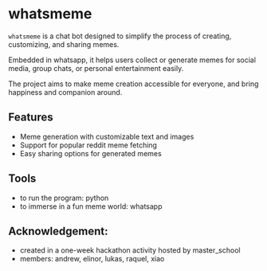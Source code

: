 # whatsmeme

`whatsmeme` is a chat bot designed to simplify the process of creating, customizing, and sharing memes. 

Embedded in whatsapp, it helps users collect or generate memes for social media, group chats, or personal entertainment easily. 

The project aims to make meme creation accessible for everyone, and bring happiness and companion around.

## Features

- Meme generation with customizable text and images
- Support for popular reddit meme fetching
- Easy sharing options for generated memes

## Tools

- to run the program: python
- to immerse in a fun meme world: whatsapp

## Acknowledgement:
- created in a one-week hackathon activity hosted by master_school
- members: andrew, elinor, lukas, raquel, xiao